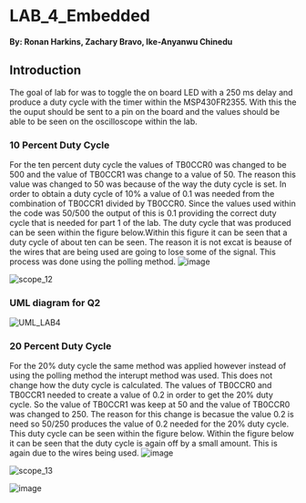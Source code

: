 # LAB_4_Embedded
#### By: Ronan Harkins, Zachary Bravo, Ike-Anyanwu Chinedu
## Introduction
The goal of lab for was to toggle the on board LED with a 250 ms delay and produce a duty cycle with the timer within the MSP430FR2355. With this the the ouput should be sent to a pin on the board and the values should be able to be seen on the oscilloscope within the lab. 


### 10 Percent Duty Cycle 
For the ten percent duty cycle the values of TB0CCR0 was changed to be 500 and the value of TB0CCR1 was change to a value of 50. The reason this value was changed to 50 was because of the way the duty cycle is set. In order to obtain a duty cycle of 10% a value of 0.1 was needed from the combination of  TB0CCR1 divided by TB0CCR0. Since the values used within the code was 50/500 the output of this is 0.1 providing the correct duty cycle that is needed for part 1 of the lab. The duty cycle that was produced can be seen within the figure below.Within this figure it can be seen that a duty cycle of about ten can be seen. The reason it is not excat is beause of the wires that are being used are going to lose some of the signal. This process was done using the polling method. 
![image](https://user-images.githubusercontent.com/98828696/202477753-bec8b7b1-f677-4a24-b3d7-03214d3ed439.png)

![scope_12](https://user-images.githubusercontent.com/98828696/201200352-896f0096-a02c-4281-add8-218aef6fe114.png)

### UML diagram for Q2

![UML_LAB4](https://user-images.githubusercontent.com/98828696/201210373-0a4fcdb6-2d92-492f-8bf3-f40fe1e946f5.jpg)


### 20 Percent Duty Cycle 
For the 20% duty cycle the same method was applied however instead of using the polling method the interupt method was used. This does not change how the duty cycle is calculated. The values of TB0CCR0 and TB0CCR1 needed to create a value of 0.2 in order to get the 20% duty cycle. So the value of TB0CCR1 was keep at 50 and the value of TB0CCR0 was changed to 250. The reason for this change is becasue the value 0.2 is need so 50/250 produces the value of 0.2 needed for the 20% duty cycle. This duty cycle can be seen within the figure below. Within the figure below it can be seen that the duty cycle is again off by a small amount. This is again due to the wires being used.
![image](https://user-images.githubusercontent.com/98828696/202477871-f6223e88-f486-46a1-a0eb-aea6a5ef56bf.png)

![scope_13](https://user-images.githubusercontent.com/98828696/201200302-80c244d6-a2ee-4e86-aa75-b55e915f9e8e.png)


![image](https://user-images.githubusercontent.com/98828696/202478407-88a678f6-dc78-4c54-8cc3-5cd2e9cd48db.png)

